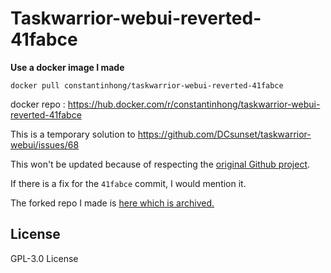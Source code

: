 # Taskwarrior-webui-reverted-41fabce

**Use a docker image I made**

`docker pull constantinhong/taskwarrior-webui-reverted-41fabce`

docker repo : https://hub.docker.com/r/constantinhong/taskwarrior-webui-reverted-41fabce

This is a temporary solution to https://github.com/DCsunset/taskwarrior-webui/issues/68

This won't be updated because of respecting the [original Github project](https://github.com/DCsunset/taskwarrior-webui).

If there is a fix for the `41fabce` commit, I would mention it.

The forked repo I made is [here which is archived.](https://github.com/Constantin1489/taskwarrior-webui)

## License

GPL-3.0 License
